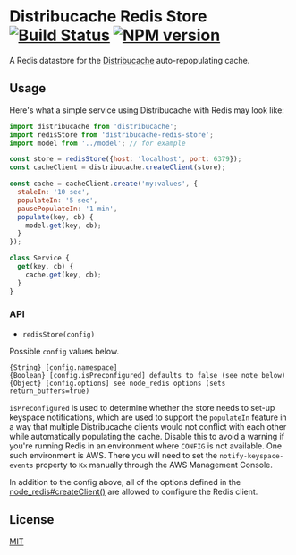 # Distribucache Redis Store [![Build Status](https://secure.travis-ci.org/dowjones/distribucache-redis-store.png)](http://travis-ci.org/dowjones/distribucache-redis-store) [![NPM version](https://badge.fury.io/js/distribucache-redis-store.svg)](http://badge.fury.io/js/distribucache-redis-store)

A Redis datastore for the [Distribucache](https://github.com/dowjones/distribucache) auto-repopulating cache.

## Usage

Here's what a simple service using Distribucache with Redis may look like:

```js
import distribucache from 'distribucache';
import redisStore from 'distribucache-redis-store';
import model from '../model'; // for example

const store = redisStore({host: 'localhost', port: 6379});
const cacheClient = distribucache.createClient(store);

const cache = cacheClient.create('my:values', {
  staleIn: '10 sec',
  populateIn: '5 sec',
  pausePopulateIn: '1 min',
  populate(key, cb) {
    model.get(key, cb);
  }
});

class Service {
  get(key, cb) {
    cache.get(key, cb);
  }
}
```


### API

  - `redisStore(config)`

Possible `config` values below.
```
{String} [config.namespace]
{Boolean} [config.isPreconfigured] defaults to false (see note below)
{Object} [config.options] see node_redis options (sets return_buffers=true)
```

`isPreconfigured` is used to determine whether the store needs to set-up
keyspace notifications, which are used to support the `populateIn` feature in a
way that multiple Distribucache clients would not conflict with each other while
automatically populating the cache.  Disable this to avoid a warning if you're
running Redis in an environment where `CONFIG` is not available.
One such environment is AWS. There you will need to set the `notify-keyspace-events`
property to `Kx` manually through the AWS Management Console.

In addition to the config above, all of the options defined in the
[node\_redis#createClient()](https://github.com/mranney/node_redis#rediscreateclient)
are allowed to configure the Redis client.


## License

[MIT](/LICENSE)

